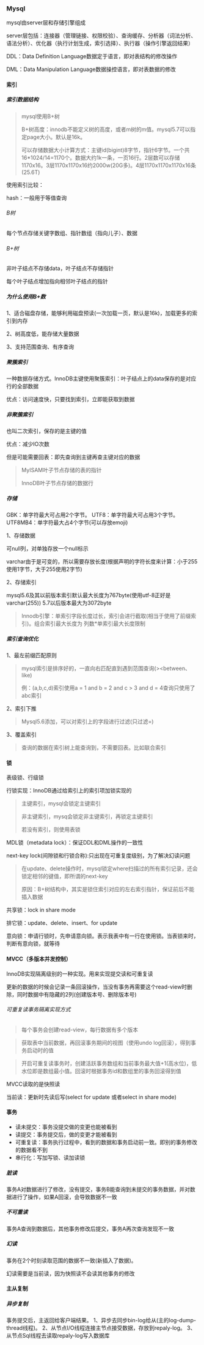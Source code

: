 ### Mysql

mysql由server层和存储引擎组成

server层包括：连接器（管理链接、权限校验）、查询缓存、分析器（词法分析、语法分析）、优化器（执行计划生成，索引选择）、执行器（操作引擎返回结果）

DDL：Data Definition Language数据定于语言，即对表结构的修改操作

DML：Data Manipulation Language数据操控语言，即对表数据的修改

#### 索引

##### 索引数据结构

> mysql使用B+树
>
> B+树高度：innodb不能定义树的高度，或者m树的m值。mysql5.7可以指定page大小。默认是16k。
>
> 可以存储数据大小计算方式：主键id(bigint)8字节，指针6字节。一个共16*1024/14=1170个。数据大约1k一条，一页16行。2层数可以存储1170x16。3层1170x1170x16约2000w(20G多)。4层1170x1170x1170x16条(25.6T)

使用索引比较：

hash：一般用于等值查询

###### B树

每个节点存储关键字数组、指针数组（指向儿子）、数据

###### B+树

非叶子结点不存储data，叶子结点不存储指针

每个叶子结点增加指向相邻叶子结点的指针

##### 为什么使用B+数

1、适合磁盘存储，能够利用磁盘预读(一次加载一页，默认是16k)，加载更多的索引到内存

2、树高度低，能存储大量数据

3、支持范围查询、有序查询

##### 聚簇索引

一种数据存储方式。InnoDB主键使用聚簇索引：叶子结点上的data保存的是对应行的全部数据

优点：访问速度快，只要找到索引，立即能获取到数据

##### 非聚簇索引

也叫二次索引，保存的是主键的值

优点：减少IO次数

但是可能需要回表：即先查询到主键再查主键对应的数据

> MyISAM叶子节点存储的表的指针
>
> InnoDB叶子节点存储的数据行

##### 存储

GBK：单字符最大可占用2个字节。
UTF8：单字符最大可占用3个字节。
UTF8MB4：单字符最大占4个字节(可以存放emoji)

1、存储数据

可null列，对单独存放一个null标示

varchar由于是可变的，所以需要存放长度(根据声明的字符长度来计算：小于255使用1字节，大于255使用2字节)

2、存储索引

mysql5.6及其以前版本索引默认最大长度为767byte(使用utf-8正好是varchar(255))
5.7以后版本最大为3072byte

> Innodb引擎：单索引字段长度过长，索引会进行截取(相当于使用了前缀索引)。组合索引最大长度为 列数*单索引最大长度限制



##### 索引查询优化

1、最左前缀匹配原则

> mysql索引是排序好的，一直向右匹配直到遇到范围查询(><between、like)
>
> 例：(a,b,c,d)索引使用a = 1 and b = 2 and c > 3 and d = 4查询只使用了abc索引

2、索引下推

> Mysql5.6添加，可以对索引上的字段进行过滤(只过滤=)

3、覆盖索引

> 查询的数据在索引树上能查询到，不需要回表。比如联合索引

#### 锁

表级锁、行级锁

行锁实现：InnoDB通过给索引上的索引项加锁实现的

> 主键索引，mysql会锁定主键索引
>
> 非主键索引，mysq会锁定非主键索引，再锁定主键索引
>
>若没有索引，则使用表锁

MDL锁（metadata lock）：保证DDL和DML操作的一致性

next-key lock(间隙锁和行锁合称):只出现在可重复度级别，为了解决幻读问题

> 在update、delete操作时，mysql锁定where扫描过的所有索引记录，还会锁定相邻的键值，即所谓的next-key
>
> 原因：B+树结构中，其实是锁住索引对应的左右索引指针，保证前后不能插入数据

共享锁：lock in share mode

排它锁：update、delete、insert、for update

意向锁：申请行锁时，先申请意向锁。表示我表中有一行在使用锁。当表锁来时，判断有意向锁，就等待

#### MVCC（多版本并发控制）

InnoDB实现隔离级别的一种实现。用来实现提交读和可重复读

更新的数据的时候会记录一条回滚操作，当没有事务再需要这个read-view时删除，同时数据中有隐藏的2列(创建版本号、删除版本号)

###### 可重复读事务隔离实现方式

> 每个事务会创建read-view，每行数据有多个版本

> 获取表中当前数据，再回滚事务期间的视图（使用undo log回滚），得到事务启动时的值

> 开启可重复读事务时，创建活跃事务数组和当前事务最大值+1(高水位)，低水位即是数组最小值。回滚时根据事务id和数组里的事务回滚得到值

MVCC读取的是快照读

当前读：更新时先读后写(select for update 或者select in share mode)

#### 事务

- 读未提交：事务没提交做的变更也能被看到
- 读提交：事务提交后，做的变更才能被看到
- 可重复读：事务执行过程中，看到的数据和事务启动前一致。即别的事务修改的数据看不到
- 串行化：写加写锁、读加读锁

##### 脏读

事务A对数据进行了修改，没有提交，事务B能查询到未提交的事务数据，并对数据进行了操作，如果A回滚，会导致数据不一致

##### 不可重读

事务A查询到数据后，其他事务修改后提交，事务A再次查询发现不一致

##### 幻读

事务在2个时刻读取范围的数据不一致(新插入了数据)。

幻读需要是当前读，因为快照读不会读其他事务的修改


#### 主从复制

##### 异步复制

事务提交后，主返回给客户端结果。
1、异步去同步bin-log给从(主的log-dump-thread线程)。
2、从节点I/O线程连接主节点接受数据，存放到repaly-log。
3、从节点Sql线程去读取repaly-log写入数据库



